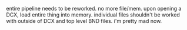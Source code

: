 entire pipeline needs to be reworked. no more file/mem.
upon opening a DCX, load entire thing into memory.
individual files shouldn't be worked with outside of DCX and top level BND files. i'm pretty mad now.